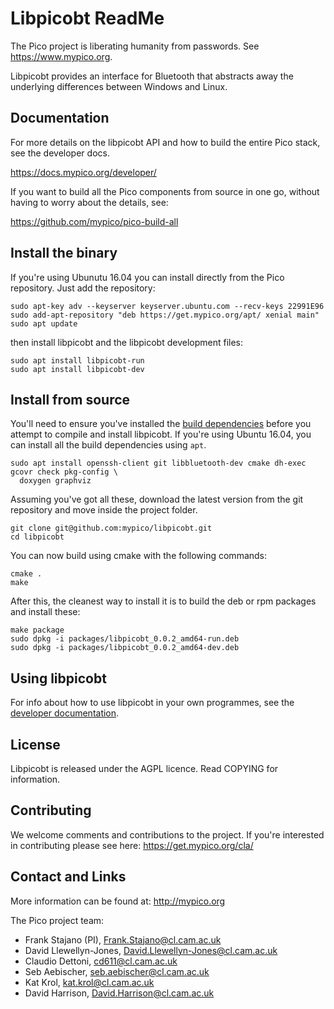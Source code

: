 # Libpicobt ReadMe

The Pico project is liberating humanity from passwords. See https://www.mypico.org.

Libpicobt provides an interface for Bluetooth that abstracts away the underlying
differences between Windows and Linux.

## Documentation

For more details on the libpicobt API and how to build the entire Pico stack, see the developer docs.

https://docs.mypico.org/developer/

If you want to build all the Pico components from source in one go, without having to worry about the details, see:

https://github.com/mypico/pico-build-all

## Install the binary

If you're using Ubunutu 16.04 you can install directly from the Pico repository. Just add the repository:
```
sudo apt-key adv --keyserver keyserver.ubuntu.com --recv-keys 22991E96
sudo add-apt-repository "deb https://get.mypico.org/apt/ xenial main"
sudo apt update
```

then install libpicobt and the libpicobt development files:
```
sudo apt install libpicobt-run
sudo apt install libpicobt-dev
```

## Install from source

You'll need to ensure you've installed the [build dependencies](https://docs.mypico.org/developer/libpicobt/#linuxbuild) before you attempt to compile and install libpicobt. If you're using Ubuntu 16.04, you can install all the build dependencies using `apt`.

```
sudo apt install openssh-client git libbluetooth-dev cmake dh-exec gcovr check pkg-config \
  doxygen graphviz
```

Assuming you've got all these, download the latest version from the git repository and move inside the project folder.

```
git clone git@github.com:mypico/libpicobt.git
cd libpicobt
```

You can now build using cmake with the following commands:

```
cmake .
make
```

After this, the cleanest way to install it is to build the deb or rpm packages and install these:

```
make package
sudo dpkg -i packages/libpicobt_0.0.2_amd64-run.deb
sudo dpkg -i packages/libpicobt_0.0.2_amd64-dev.deb
```

## Using libpicobt

For info about how to use libpicobt in your own programmes, see the [developer documentation](https://docs.mypico.org/developer/libpicobt/).

## License

Libpicobt is released under the AGPL licence. Read COPYING for information.

## Contributing

We welcome comments and contributions to the project. If you're interested in contributing please see here: https://get.mypico.org/cla/

## Contact and Links

More information can be found at: http://mypico.org

The Pico project team:
 * Frank Stajano (PI), Frank.Stajano@cl.cam.ac.uk
 * David Llewellyn-Jones, David.Llewellyn-Jones@cl.cam.ac.uk
 * Claudio Dettoni, cd611@cl.cam.ac.uk
 * Seb Aebischer, seb.aebischer@cl.cam.ac.uk
 * Kat Krol, kat.krol@cl.cam.ac.uk
 * David Harrison, David.Harrison@cl.cam.ac.uk

